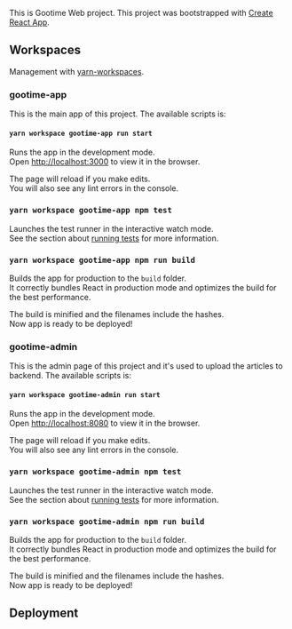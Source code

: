 This is Gootime Web project.
This project was bootstrapped with [Create React App](https://github.com/facebook/create-react-app).

## Workspaces

Management with [yarn-workspaces](https://yarnpkg.com/lang/en/docs/workspaces/).

### gootime-app

This is the main app of this project. The available scripts is:

#### `yarn workspace gootime-app run start`

Runs the app in the development mode.<br>
Open [http://localhost:3000](http://localhost:3000) to view it in the browser.

The page will reload if you make edits.<br>
You will also see any lint errors in the console.

### `yarn workspace gootime-app npm test`

Launches the test runner in the interactive watch mode.<br>
See the section about [running tests](https://facebook.github.io/create-react-app/docs/running-tests) for more information.

### `yarn workspace gootime-app npm run build`

Builds the app for production to the `build` folder.<br>
It correctly bundles React in production mode and optimizes the build for the best performance.

The build is minified and the filenames include the hashes.<br>
Now app is ready to be deployed!

### gootime-admin

This is the admin page of this project and it's used to upload the articles to backend. The available scripts is:

#### `yarn workspace gootime-admin run start`

Runs the app in the development mode.<br>
Open [http://localhost:8080](http://localhost:8080) to view it in the browser.

The page will reload if you make edits.<br>
You will also see any lint errors in the console.

### `yarn workspace gootime-admin npm test`

Launches the test runner in the interactive watch mode.<br>
See the section about [running tests](https://facebook.github.io/create-react-app/docs/running-tests) for more information.

### `yarn workspace gootime-admin npm run build`

Builds the app for production to the `build` folder.<br>
It correctly bundles React in production mode and optimizes the build for the best performance.

The build is minified and the filenames include the hashes.<br>
Now app is ready to be deployed!

## Deployment
